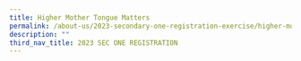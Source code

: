 ```yaml
---
title: Higher Mother Tongue Matters
permalink: /about-us/2023-secondary-one-registration-exercise/higher-mother-tongue-matters/
description: ""
third_nav_title: 2023 SEC ONE REGISTRATION
---
```

